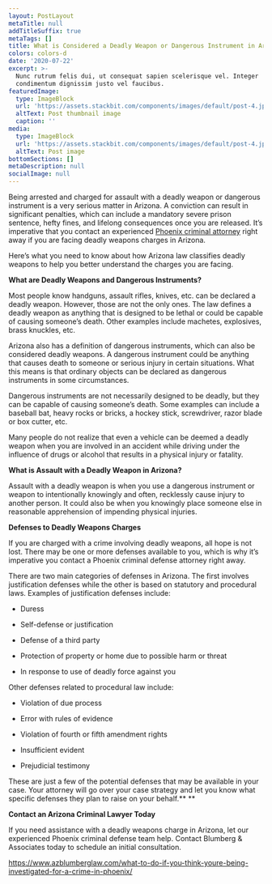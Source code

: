 ```yaml
---
layout: PostLayout
metaTitle: null
addTitleSuffix: true
metaTags: []
title: What is Considered a Deadly Weapon or Dangerous Instrument in Arizona?
colors: colors-d
date: '2020-07-22'
excerpt: >-
  Nunc rutrum felis dui, ut consequat sapien scelerisque vel. Integer
  condimentum dignissim justo vel faucibus.
featuredImage:
  type: ImageBlock
  url: 'https://assets.stackbit.com/components/images/default/post-4.jpeg'
  altText: Post thumbnail image
  caption: ''
media:
  type: ImageBlock
  url: 'https://assets.stackbit.com/components/images/default/post-4.jpeg'
  altText: Post image
bottomSections: []
metaDescription: null
socialImage: null
---
```

Being arrested and charged for assault with a deadly weapon or dangerous instrument is a very serious matter in Arizona. A conviction can result in significant penalties, which can include a mandatory severe prison sentence, hefty fines, and lifelong consequences once you are released. It’s imperative that you contact an experienced [Phoenix criminal attorney](https://www.azblumberglaw.com/phoenix-criminal-attorney/) right away if you are facing deadly weapons charges in Arizona.

Here’s what you need to know about how Arizona law classifies deadly weapons to help you better understand the charges you are facing.

**What are Deadly Weapons and Dangerous Instruments?**

Most people know handguns, assault rifles, knives, etc. can be declared a deadly weapon. However, those are not the only ones. The law defines a deadly weapon as anything that is designed to be lethal or could be capable of causing someone’s death. Other examples include machetes, explosives, brass knuckles, etc.

Arizona also has a definition of dangerous instruments, which can also be considered deadly weapons. A dangerous instrument could be anything that causes death to someone or serious injury in certain situations. What this means is that ordinary objects can be declared as dangerous instruments in some circumstances.

Dangerous instruments are not necessarily designed to be deadly, but they can be capable of causing someone’s death. Some examples can include a baseball bat, heavy rocks or bricks, a hockey stick, screwdriver, razor blade or box cutter, etc.

Many people do not realize that even a vehicle can be deemed a deadly weapon when you are involved in an accident while driving under the influence of drugs or alcohol that results in a physical injury or fatality.

**What is Assault with a Deadly Weapon in Arizona?**

Assault with a deadly weapon is when you use a dangerous instrument or weapon to intentionally knowingly and often, recklessly cause injury to another person. It could also be when you knowingly place someone else in reasonable apprehension of impending physical injuries.

**Defenses to Deadly Weapons Charges**

If you are charged with a crime involving deadly weapons, all hope is not lost. There may be one or more defenses available to you, which is why it’s imperative you contact a Phoenix criminal defense attorney right away.

There are two main categories of defenses in Arizona. The first involves justification defenses while the other is based on statutory and procedural laws. Examples of justification defenses include:

*   Duress

*   Self-defense or justification

*   Defense of a third party

*   Protection of property or home due to possible harm or threat

*   In response to use of deadly force against you

Other defenses related to procedural law include:

*   Violation of due process

*   Error with rules of evidence

*   Violation of fourth or fifth amendment rights

*   Insufficient evident

*   Prejudicial testimony

These are just a few of the potential defenses that may be available in your case. Your attorney will go over your case strategy and let you know what specific defenses they plan to raise on your behalf.** **

**Contact an Arizona Criminal Lawyer Today**

If you need assistance with a deadly weapons charge in Arizona, let our experienced Phoenix criminal defense team help. Contact Blumberg & Associates today to schedule an initial consultation.

<https://www.azblumberglaw.com/what-to-do-if-you-think-youre-being-investigated-for-a-crime-in-phoenix/>
